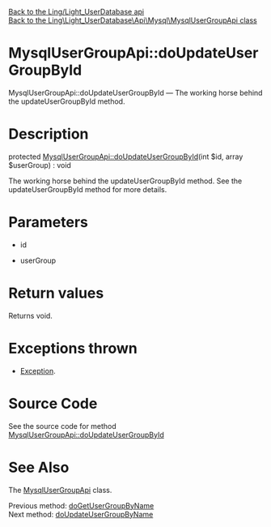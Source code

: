 [Back to the Ling/Light_UserDatabase api](https://github.com/lingtalfi/Light_UserDatabase/blob/master/doc/api/Ling/Light_UserDatabase.md)<br>
[Back to the Ling\Light_UserDatabase\Api\Mysql\MysqlUserGroupApi class](https://github.com/lingtalfi/Light_UserDatabase/blob/master/doc/api/Ling/Light_UserDatabase/Api/Mysql/MysqlUserGroupApi.md)


MysqlUserGroupApi::doUpdateUserGroupById
================



MysqlUserGroupApi::doUpdateUserGroupById — The working horse behind the updateUserGroupById method.




Description
================


protected [MysqlUserGroupApi::doUpdateUserGroupById](https://github.com/lingtalfi/Light_UserDatabase/blob/master/doc/api/Ling/Light_UserDatabase/Api/Mysql/MysqlUserGroupApi/doUpdateUserGroupById.md)(int $id, array $userGroup) : void




The working horse behind the updateUserGroupById method.
See the updateUserGroupById method for more details.




Parameters
================


- id

    

- userGroup

    


Return values
================

Returns void.


Exceptions thrown
================

- [Exception](http://php.net/manual/en/class.exception.php).&nbsp;







Source Code
===========
See the source code for method [MysqlUserGroupApi::doUpdateUserGroupById](https://github.com/lingtalfi/Light_UserDatabase/blob/master/Api/Mysql/MysqlUserGroupApi.php#L257-L263)


See Also
================

The [MysqlUserGroupApi](https://github.com/lingtalfi/Light_UserDatabase/blob/master/doc/api/Ling/Light_UserDatabase/Api/Mysql/MysqlUserGroupApi.md) class.

Previous method: [doGetUserGroupByName](https://github.com/lingtalfi/Light_UserDatabase/blob/master/doc/api/Ling/Light_UserDatabase/Api/Mysql/MysqlUserGroupApi/doGetUserGroupByName.md)<br>Next method: [doUpdateUserGroupByName](https://github.com/lingtalfi/Light_UserDatabase/blob/master/doc/api/Ling/Light_UserDatabase/Api/Mysql/MysqlUserGroupApi/doUpdateUserGroupByName.md)<br>

